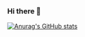 ### Hi there 👋
 
 [![Anurag's GitHub stats](https://github-readme-stats.vercel.app/api?username=PachVerb)](https://github.com/anuraghazra/github-readme-stats)

